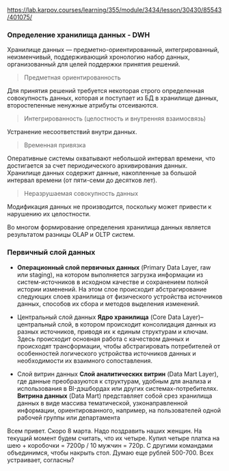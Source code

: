https://lab.karpov.courses/learning/355/module/3434/lesson/30430/85543/401075/ 

### Определение хранилища данных - DWH
Хранилище данных — предметно-ориентированный, интегрированный, неизменчивый, поддерживающий хронологию набор данных, организованный для целей поддержки принятия решений.

> Предметная ориентированность

Для принятия решений требуется некоторая строго определенная совокупность данных, которая и поступает из БД в хранилище данных, второстепенные ненужные атрибуты отсеиваются.

> Интегрированность (целостность и внутренняя взаимосвязь)

Устранение несоответствий внутри данных.

> Временная привязка

Оперативные системы охватывают небольшой интервал времени, что достигается за счет периодического архивирования данных. Хранилище данных содержит данные, накопленные за большой интервал времени (от пяти-семи до десятков лет).

> Неразрушаемая совокупность данных

Модификация данных не производится, поскольку может привести к нарушению их целостности.

Во многом формирование определения хранилища данных является результатом разницы OLAP и OLTP систем.


### Первичный слой данных
- **Операционный слой первичных данных** (Primary Data Layer, raw или staging), на котором выполняется загрузка информации из систем-источников в исходном качестве и сохранением полной истории изменений.
На этом слое происходит абстрагирование следующих слоев хранилища от физического устройства источников данных, способов их сбора и методов выделения изменений.

- Центральный слой данных
**Ядро хранилища** (Core Data Layer)– центральный слой, в котором происходит консолидация данных из разных источников, приводя их к единым структурам и ключам.
Здесь происходит основная работа с качеством данных и происходят трансформации, чтобы абстрагировать потребителей от особенностей логического устройства источников данных и необходимости их взаимного сопоставления.

- Слой витрин данных
**Слой аналитических витрин** (Data Mart Layer), где данные преобразуются к структурам, удобным для анализа и использования в BI-дэшбордах или других системах-потребителях.
**Витрина данных** (Data Mart) представляет собой срез хранилища данных в виде массива тематической, узконаправленной информации, ориентированного, например, на пользователей одной рабочей группы или департамента

Всем привет.
Скоро 8 марта. Надо поздравить наших женщин. На текущий момент будем считать, что их четыре.
Купил четыре платка на шею + коробочки = 7200р / 10 мужчин = 720р.
С другими командами объединимся, чтобы накрыть стол. Думаю еще рублей 500-700.
Всех устраивает, согласны?
